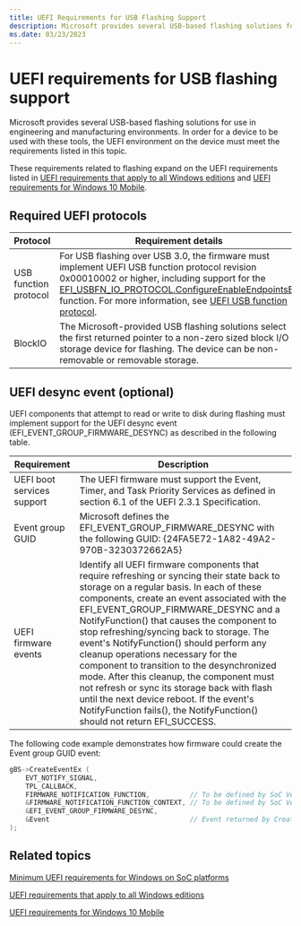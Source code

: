 ```yaml
---
title: UEFI Requirements for USB Flashing Support
description: Microsoft provides several USB-based flashing solutions for use in engineering and manufacturing environments. In order for a device to be used with these tools, the UEFI environment on the device must meet the requirements listed in this topic.
ms.date: 03/23/2023
---
```


# UEFI requirements for USB flashing support

Microsoft provides several USB-based flashing solutions for use in engineering and manufacturing environments. In order for a device to be used with these tools, the UEFI environment on the device must meet the requirements listed in this topic.

These requirements related to flashing expand on the UEFI requirements listed in [UEFI requirements that apply to all Windows editions](uefi-requirements-that-apply-to-all-windows-platforms.md) and [UEFI requirements for Windows 10 Mobile](uefi-requirements-specific-to-windows-mobile.md).

## Required UEFI protocols

| Protocol | Requirement details |
|--|--|
| USB function protocol | For USB flashing over USB 3.0, the firmware must implement UEFI USB function protocol revision 0x00010002 or higher, including support for the [EFI\_USBFN\_IO\_PROTOCOL.ConfigureEnableEndpointsEx](efi-usbfn-io-protocol-configureenableendpointsex.md) function. For more information, see [UEFI USB function protocol](uefi-usb-function-protocol.md). |
| BlockIO | The Microsoft-provided USB flashing solutions select the first returned pointer to a non-zero sized block I/O storage device for flashing. The device can be non-removable or removable storage. |

## UEFI desync event (optional)

UEFI components that attempt to read or write to disk during flashing must implement support for the UEFI desync event (EFI\_EVENT\_GROUP\_FIRMWARE\_DESYNC) as described in the following table.

| Requirement | Description |
|--|--|
| UEFI boot services support | The UEFI firmware must support the Event, Timer, and Task Priority Services as defined in section 6.1 of the UEFI 2.3.1 Specification. |
| Event group GUID | Microsoft defines the EFI_EVENT_GROUP_FIRMWARE_DESYNC with the following GUID: {24FA5E72-1A82-49A2-970B-3230372662A5} |
| UEFI firmware events | Identify all UEFI firmware components that require refreshing or syncing their state back to storage on a regular basis. In each of these components, create an event associated with the EFI_EVENT_GROUP_FIRMWARE_DESYNC and a NotifyFunction() that causes the component to stop refreshing/syncing back to storage. The event's NotifyFunction() should perform any cleanup operations necessary for the component to transition to the desynchronized mode. After this cleanup, the component must not refresh or sync its storage back with flash until the next device reboot. If the event's NotifyFunction fails(), the NotifyFunction() should not return EFI_SUCCESS. |

The following code example demonstrates how firmware could create the Event group GUID event:

```cpp
gBS->CreateEventEx (
    EVT_NOTIFY_SIGNAL,
    TPL_CALLBACK,
    FIRMWARE_NOTIFICATION_FUNCTION,          // To be defined by SoC Vendor
    &FIRMWARE_NOTIFICATION_FUNCTION_CONTEXT, // To be defined by SoC Vendor
    &EFI_EVENT_GROUP_FIRMWARE_DESYNC,
    &Event                                   // Event returned by CreateEventEx
);
```

## Related topics

[Minimum UEFI requirements for Windows on SoC platforms](minimum-uefi-requirements-for-windows-on-soc-platforms.md)  

[UEFI requirements that apply to all Windows editions](uefi-requirements-that-apply-to-all-windows-platforms.md)  

[UEFI requirements for Windows 10 Mobile](uefi-requirements-specific-to-windows-mobile.md)  
